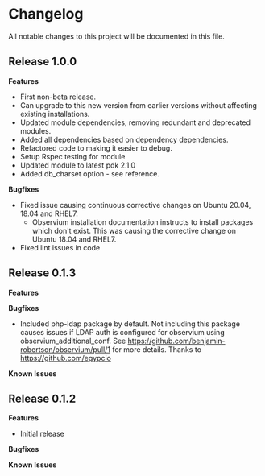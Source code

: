 # Changelog

All notable changes to this project will be documented in this file.

## Release 1.0.0

**Features**

- First non-beta release.
- Can upgrade to this new version from earlier versions without affecting existing installations.
- Updated module dependencies, removing redundant and deprecated modules.
- Added all dependencies based on dependency dependencies.
- Refactored code to making it easier to debug.
- Setup Rspec testing for module
- Updated module to latest pdk 2.1.0
- Added db_charset option - see reference. 

**Bugfixes**

- Fixed issue causing continuous corrective changes on Ubuntu 20.04, 18.04 and RHEL7.
  - Observium installation documentation instructs to install packages which don't exist. This was causing the corrective change on Ubuntu 18.04 and RHEL7.
- Fixed lint issues in code

## Release 0.1.3

**Features**

**Bugfixes**

- Included php-ldap package by default. Not including this package causes issues if LDAP auth is configured for observium using observium_additional_conf. See https://github.com/benjamin-robertson/observium/pull/1 for more details. Thanks to https://github.com/egypcio

**Known Issues**

## Release 0.1.2

**Features**

- Initial release

**Bugfixes**

**Known Issues**
